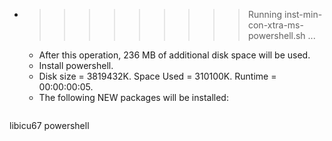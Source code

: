 * >>>>>>>>> Running inst-min-con-xtra-ms-powershell.sh ...
  * After this operation, 236 MB of additional disk space will be used.
  * Install powershell.
  * Disk size = 3819432K. Space Used = 310100K. Runtime = 00:00:00:05.
  * The following NEW packages will be installed:
  ```bash
libicu67 powershell
  ```
